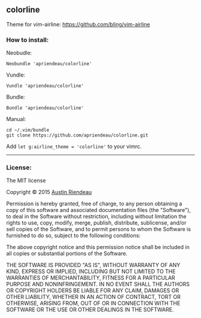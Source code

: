 ## colorline

Theme for vim-airline: https://github.com/bling/vim-airline

### How to install:

Neobudle:

```vim
Neobundle 'apriendeau/colorline'
```

Vundle:

```vim
Vundle 'apriendeau/colorline'
```

Bundle:

```vim
Bundle 'apriendeau/colorline'
```

Manual:

```
cd ~/.vim/bundle
git clone https://github.com/apriendeau/colorline.git
```

Add `let g:airline_theme = 'colorline'` to your vimrc.

---
### License:

The MIT license

Copyright &copy; 2015 [Austin Riendeau](http://apriendeau.com)

Permission is hereby granted, free of charge, to any person obtaining a copy of this software and associated documentation files (the "Software"), to deal in the Software without restriction, including without limitation the rights to use, copy, modify, merge, publish, distribute, sublicense, and/or sell copies of the Software, and to permit persons to whom the Software is furnished to do so, subject to the following conditions:

The above copyright notice and this permission notice shall be included in all copies or substantial portions of the Software.

THE SOFTWARE IS PROVIDED "AS IS", WITHOUT WARRANTY OF ANY KIND, EXPRESS OR IMPLIED, INCLUDING BUT NOT LIMITED TO THE WARRANTIES OF MERCHANTABILITY, FITNESS FOR A PARTICULAR PURPOSE AND NONINFRINGEMENT. IN NO EVENT SHALL THE AUTHORS OR COPYRIGHT HOLDERS BE LIABLE FOR ANY CLAIM, DAMAGES OR OTHER LIABILITY, WHETHER IN AN ACTION OF CONTRACT, TORT OR OTHERWISE, ARISING FROM, OUT OF OR IN CONNECTION WITH THE SOFTWARE OR THE USE OR OTHER DEALINGS IN THE SOFTWARE.
